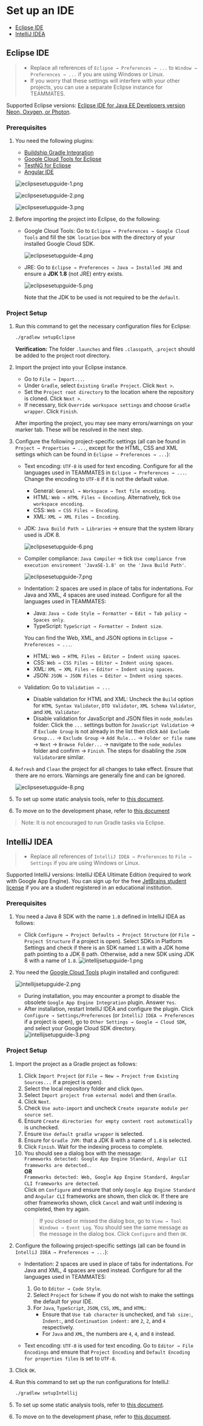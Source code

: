 # Set up an IDE

- [Eclipse IDE](#eclipse-ide)
- [IntelliJ IDEA](#intellij-idea)

## Eclipse IDE

> - Replace all references of `Eclipse → Preferences → ...` to `Window → Preferences → ...` if you are using Windows or Linux.
> - If you worry that these settings will interfere with your other projects, you can use a separate Eclipse instance for TEAMMATES.

Supported Eclipse versions: [Eclipse IDE for Java EE Developers version Neon, Oxygen, or Photon](http://www.eclipse.org/downloads/).

### Prerequisites

1. You need the following plugins:
   * [Buildship Gradle Integration](https://marketplace.eclipse.org/content/buildship-gradle-integration)
   * [Google Cloud Tools for Eclipse](http://marketplace.eclipse.org/content/google-cloud-tools-eclipse)
   * [TestNG for Eclipse](https://marketplace.eclipse.org/content/testng-eclipse)
   * [Angular IDE](https://marketplace.eclipse.org/content/angular-ide)

   ![eclipsesetupguide-1.png](images/eclipsesetupguide-1.png)

   ![eclipsesetupguide-2.png](images/eclipsesetupguide-2.png)

   ![eclipsesetupguide-3.png](images/eclipsesetupguide-3.png)

1. Before importing the project into Eclipse, do the following:
   * Google Cloud Tools: Go to `Eclipse → Preferences → Google Cloud Tools` and fill the `SDK location` box with the directory of your installed Google Cloud SDK.

     ![eclipsesetupguide-4.png](images/eclipsesetupguide-4.png)

   * JRE: Go to `Eclipse → Preferences → Java → Installed JRE` and ensure a **JDK 1.8** (not JRE) entry exists.

     ![eclipsesetupguide-5.png](images/eclipsesetupguide-5.png)

     Note that the JDK to be used is not required to be the `default`.

### Project Setup

1. Run this command to get the necessary configuration files for Eclipse:

   ```sh
   ./gradlew setupEclipse
   ```

   **Verification:** The folder `.launches` and files `.classpath`, `.project` should be added to the project root directory.

1. Import the project into your Eclipse instance.
   * Go to `File → Import...`.
   * Under `Gradle`, select `Existing Gradle Project`. Click `Next >`.
   * Set the `Project root directory` to the location where the repository is cloned. Click `Next >`.
   * If necessary, tick `Override workspace settings` and choose `Gradle wrapper`. Click `Finish`.

   After importing the project, you may see many errors/warnings on your marker tab.
   These will be resolved in the next step.

1. Configure the following project-specific settings (all can be found in `Project → Properties → ...`, except for the HTML, CSS and XML settings which can be found in `Eclipse → Preferences → ...`):
   * Text encoding: `UTF-8` is used for text encoding.
     Configure for all the languages used in TEAMMATES in `Eclipse → Preferences → ...`. Change the encoding to `UTF-8` if it is not the default value.
     * General: `General → Workspace → Text file encoding`.
     * HTML: `Web → HTML Files → Encoding`. Alternatively, tick `Use workspace encoding`.
     * CSS: `Web → CSS Files → Encoding`.
     * XML: `XML → XML Files → Encoding`.

   * JDK: `Java Build Path → Libraries` → ensure that the system library used is JDK 8.

     ![eclipsesetupguide-6.png](images/eclipsesetupguide-6.png)

   * Compiler compliance: `Java Compiler` → tick `Use compliance from execution environment 'JavaSE-1.8' on the 'Java Build Path'`.

     ![eclipsesetupguide-7.png](images/eclipsesetupguide-7.png)

   * Indentation: 2 spaces are used in place of tabs for indentations. For Java and XML, 4 spaces are used instead.
     Configure for all the languages used in TEAMMATES:
     * Java: `Java → Code Style → Formatter → Edit → Tab policy → Spaces only`.
     * TypeScript: `TypeScript → Formatter → Indent size`.
     
     You can find the Web, XML, and JSON options in `Eclipse → Preferences → ...`.
     * HTML: `Web → HTML Files → Editor → Indent using spaces`.
     * CSS: `Web → CSS Files → Editor → Indent using spaces`.
     * XML: `XML → XML Files → Editor → Indent using spaces`.
     * JSON: `JSON → JSON Files → Editor → Indent using spaces`.

   * Validation: Go to `Validation → ...`
     * Disable validation for HTML and XML: Uncheck the `Build` option for `HTML Syntax Validator`, `DTD Validator`, `XML Schema Validator`, and `XML Validator`.
     * Disable validation for JavaScript and JSON files in `node_modules` folder: Click the `...` settings button for `JavaScript Validation` → if `Exclude Group` is not already in the list then click `Add Exclude Group...` → `Exclude Group` → `Add Rule...` → `Folder or file name` → `Next` → `Browse Folder...` → navigate to the `node_modules` folder and confirm → `Finish`. The steps for disabling the `JSON Validator`are similar.

1. `Refresh` and `Clean` the project for all changes to take effect. Ensure that there are no errors. Warnings are generally fine and can be ignored.

   ![eclipsesetupguide-8.png](images/eclipsesetupguide-8.png)

1. To set up some static analysis tools, refer to [this document](static-analysis.md).

1. To move on to the development phase, refer to [this document](development.md)

> Note: It is not encouraged to run Gradle tasks via Eclipse.

## IntelliJ IDEA

> - Replace all references of `IntelliJ IDEA → Preferences` to `File → Settings` if you are using Windows or Linux.

Supported IntelliJ versions: IntelliJ IDEA Ultimate Edition (required to work with Google App Engine).
You can sign up for the free [JetBrains student license](https://www.jetbrains.com/student/) if you are a student registered in an educational institution.

### Prerequisites

1. You need a Java 8 SDK with the name `1.8` defined in IntelliJ IDEA as follows:

   * Click `Configure → Project Defaults → Project Structure` (or `File → Project Structure` if a project is open).
     Select SDKs in Platform Settings and check if there is an SDK named `1.8` with a JDK home path pointing to a JDK 8 path.
     Otherwise, add a new SDK using JDK 8 with a name of `1.8`.
     ![intellijsetupguide-1.png](images/intellijsetupguide-1.png)

1. You need the [Google Cloud Tools](https://cloud.google.com/tools/intellij/docs/quickstart-IDEA#install) plugin installed and configured:

   ![intellijsetupguide-2.png](images/intellijsetupguide-2.png)
   * During installation, you may encounter a prompt to disable the obsolete `Google App Engine Integration` plugin. Answer `Yes`.
   * After installation, restart IntelliJ IDEA and configure the plugin.
     Click `Configure → Settings/Preferences` (or `IntelliJ IDEA → Preferences` if a project is open),
     go to `Other Settings → Google → Cloud SDK`, and select your Google Cloud SDK directory.
     ![intellijsetupguide-3.png](images/intellijsetupguide-3.png)

### Project Setup

1. Import the project as a Gradle project as follows:
   1. Click `Import Project` (or `File → New → Project from Existing Sources...` if a project is open).
   1. Select the local repository folder and click `Open`.
   1. Select `Import project from external model` and then `Gradle`.
   1. Click `Next`.
   1. Check `Use auto-import` and uncheck `Create separate module per source set`.
   1. Ensure `Create directories for empty content root automatically` is unchecked.
   1. Ensure `Use default gradle wrapper` is selected.
   1. Ensure for `Gradle JVM:` that a JDK 8 with a name of `1.8` is selected.
   1. Click `Finish`. Wait for the indexing process to complete.
   1. You should see a dialog box with the message:\
      `Frameworks detected: Google App Engine Standard, Angular CLI frameworks are detected.`.\
      **OR**\
      `Frameworks detected: Web, Google App Engine Standard, Angular CLI frameworks are detected`.\
      Click on `Configure` and ensure that only `Google App Engine Standard` and `Angular CLI` frameworks are shown, then click `OK`.
      If there are other frameworks shown, click `Cancel` and wait until indexing is completed, then try again.
      > If you closed or missed the dialog box, go to `View → Tool Windows → Event Log`.
        You should see the same message as the message in the dialog box. Click `Configure` and then `OK`.

1. Configure the following project-specific settings (all can be found in `IntelliJ IDEA → Preferences → ...`):

   * Indentation: 2 spaces are used in place of tabs for indentations. For Java and XML, 4 spaces are used instead.
     Configure for all the languages used in TEAMMATES:
     1. Go to `Editor → Code Style`.
     1. Select `Project` for `Scheme` if you do not wish to make the settings the default for your IDE.
     1. For `Java`, `TypeScript`, `JSON`, `CSS`, `XML`, and `HTML`:
        * Ensure that `Use tab character` is unchecked, and `Tab size:`, `Indent:`, and `Continuation indent:` are `2`, `2`, and `4` respectively.
        * For `Java` and `XML`, the numbers are `4`, `4`, and `8` instead.

   * Text encoding: `UTF-8` is used for text encoding.
     Go to `Editor → File Encodings` and ensure that `Project Encoding` and `Default Encoding for properties files` is set to `UTF-8`.

1. Click `OK`.

1. Run this command to set up the run configurations for IntelliJ:

   ```sh
   ./gradlew setupIntellij
   ```

1. To set up some static analysis tools, refer to [this document](static-analysis.md).

1. To move on to the development phase, refer to [this document](development.md).
